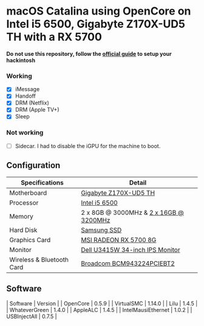 # macOS Catalina using OpenCore on Intel i5 6500, Gigabyte Z170X-UD5 TH with a RX 5700

**Do not use this repository, follow the [official guide](https://dortania.github.io/OpenCore-Desktop-Guide/) to setup your hackintosh**

### Working

- [x] iMessage
- [x] Handoff
- [x] DRM (Netflix)
- [x] DRM (Apple TV+)
- [x] Sleep

### Not working
- [ ] Sidecar. I had to disable the iGPU for the machine to boot.

## Configuration

| Specifications | Detail                                           |
| ------------------- | ------------------------------------------- |
| Motherboard         | [Gigabyte Z170X-UD5 TH](https://www.gigabyte.com/uk/Motherboard/GA-Z170X-UD5-TH-rev-10#ov)                       |
| Processor           | [Intel i5 6500](https://www.amazon.co.uk/Intel-Processor-BX80662I56500-6M-Certified-Refurbished/dp/B07PBX9636/ref=sr_1_1?dchild=1&keywords=Intel+i5+6500&qid=1592038749&s=computers&sr=1-1)                               |
| Memory              | 2 x 8GB @ 3000MHz & [2 x 16GB @ 3200MHz](https://www.amazon.co.uk/gp/product/B016ORTNI2/ref=ppx_yo_dt_b_search_asin_title?ie=UTF8&psc=1)                  |
| Hard Disk           | [Samsung SSD](https://www.amazon.co.uk/gp/product/B078WST5RK/ref=crt_ewc_title_dp_2?ie=UTF8&psc=1&smid=A3P5ROKL5A1OLE)                                 |
| Graphics Card       | [MSI RADEON RX 5700 8G](https://www.amazon.co.uk/gp/product/B07TSKR17S/ref=ppx_yo_dt_b_search_asin_title?ie=UTF8&psc=1)                       |
| Monitor             | [Dell U3415W 34-inch IPS Monitor](https://www.amazon.co.uk/Dell-34-inch-Monitor-Response-Integrated/dp/B00R420VAG/ref=asc_df_B00R420VAG/?tag=googshopuk-21&linkCode=df0&hvadid=310818959688&hvpos=&hvnetw=g&hvrand=16851882154730264494&hvpone=&hvptwo=&hvqmt=&hvdev=c&hvdvcmdl=&hvlocint=&hvlocphy=1006766&hvtargid=pla-716693714872&psc=1)  |
| Wireless & Bluetooth Card       | [Broadcom BCM943224PCIEBT2](https://www.aliexpress.com/item/32849220309.html?src=google&src=google&albch=shopping&acnt=494-037-6276&isdl=y&slnk=&plac=&mtctp=&albbt=Gploogle_7_shopping&aff_atform=google&aff_short_key=UneMJZVf&&albagn=888888&albcp=9317296204&albag=99548979972&trgt=296730740870&crea=en32849220309&netw=u&device=c&albpg=296730740870&albpd=en32849220309&gclid=CjwKCAjw8pH3BRAXEiwA1pvMsfO7BfRKbEsK003sikci-M6snagtrAsKpEYncCnB7BqkR1v-pXsL3xoCiDYQAvD_BwE&gclsrc=aw.ds)                         |

## Software

| Software | Version                                           |
| OpenCore | 0.5.9 |
| VirtualSMC | 1.14.0 |
| Lilu | 1.4.5 |
| WhateverGreen | 1.4.0 |
| AppleALC | 1.4.5 |
| IntelMausiEthernet | 1.0.2 |
| USBInjectAll | 0.7.5 |
